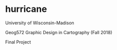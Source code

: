 # hurricane

University of Wisconsin-Madison

Geog572 Graphic Design in Cartography (Fall 2018)

Final Project
